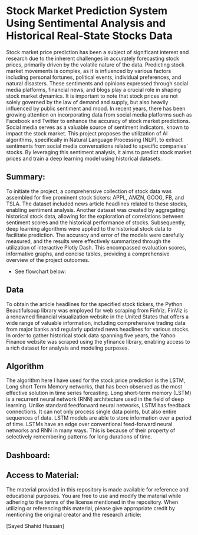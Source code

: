 # Stock Market Prediction System Using Sentimental Analysis and Historical Real-State Stocks Data
Stock market price prediction has been a subject of significant interest and research due to the inherent challenges in accurately forecasting stock prices, primarily driven by the volatile nature of the data. Predicting stock market movements is complex, as it is influenced by various factors including personal fortunes, political events, individual preferences, and natural disasters. These sentiments and opinions expressed through social media platforms, financial news, and blogs play a crucial role in shaping stock market dynamics. It is important to note that stock prices are not solely governed by the law of demand and supply, but also heavily influenced by public sentiment and mood.
In recent years, there has been growing attention on incorporating data from social media platforms such as Facebook and Twitter to enhance the accuracy of stock market predictions. Social media serves as a valuable source of sentiment indicators, known to impact the stock market. This project proposes the utilization of AI algorithms, specifically in Natural Language Processing (NLP), to extract sentiments from social media conversations related to specific companies' stocks. By leveraging this sentiment analysis, it aims to predict stock market prices and train a deep learning model using historical datasets.

## Summary:
To initiate the project, a comprehensive collection of stock data was assembled for five prominent stock tickers: APPL, AMZN, GOOG, FB, and TSLA. The dataset included news article headlines related to these stocks, enabling sentiment analysis. Another dataset was created by aggregating historical stock data, allowing for the exploration of correlations between sentiment scores and the historical performance of stocks. Subsequently, deep learning algorithms were applied to the historical stock data to facilitate prediction. The accuracy and error of the models were carefully measured, and the results were effectively summarized through the utilization of interactive Plotly Dash. This encompassed evaluation scores, informative graphs, and concise tables, providing a comprehensive overview of the project outcomes.
* See flowchart below:


## Data
To obtain the article headlines for the specified stock tickers, the Python Beautifulsoup library was employed for web scraping from FinViz. FinViz is a renowned financial visualization website in the United States that offers a wide range of valuable information, including comprehensive trading data from major banks and regularly updated news headlines for various stocks. In order to gather historical stock data spanning five years, the Yahoo Finance website was scraped using the yfinance library, enabling access to a rich dataset for analysis and modeling purposes.

## Algorithm 
The algorithm here I have used for the stock price prediction is the LSTM, Long short Term Memory networks, that has been observed as the most effective solution in time series forcasting. Long short-term memory (LSTM) is a recurrent neural network (RNN) architecture used in the field of deep learning. Unlike standard feedforward neural networks, LSTM has feedback connections. It can not only process single data points, but also entire sequences of data. LSTM models are able to store information over a period of time. LSTMs have an edge over conventional feed-forward neural networks and RNN in many ways. This is because of their property of selectively remembering patterns for long durations of time.

## Dashboard:

## Access to Material:
The material provided in this repository is made available for reference and educational purposes. You are free to use and modify the material while adhering to the terms of the license mentioned in the repository. When utilizing or referencing this material, please give appropriate credit by mentioning the original creator and the research article:

[Sayed Shahid Hussain]

